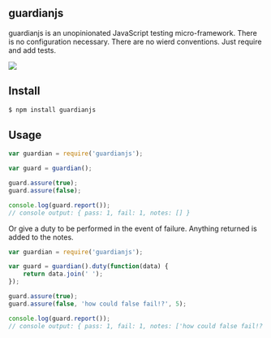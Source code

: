 ## guardianjs

guardianjs is an unopinionated JavaScript testing micro-framework.  There is no configuration necessary.  There are no wierd conventions.  Just require and add tests.

![](http://cdn.meme.am/instances/54336539.jpg)

## Install

```bash
$ npm install guardianjs
```

## Usage

```js
var guardian = require('guardianjs');

var guard = guardian();

guard.assure(true);
guard.assure(false);

console.log(guard.report()); 
// console output: { pass: 1, fail: 1, notes: [] }
```

Or give a duty to be performed in the event of failure.  Anything returned is added to the notes.

```js
var guardian = require('guardianjs');

var guard = guardian().duty(function(data) {
	return data.join(' ');
});

guard.assure(true);
guard.assure(false, 'how could false fail!?', 5);

console.log(guard.report()); 
// console output: { pass: 1, fail: 1, notes: ['how could false fail!? 5'] }
```